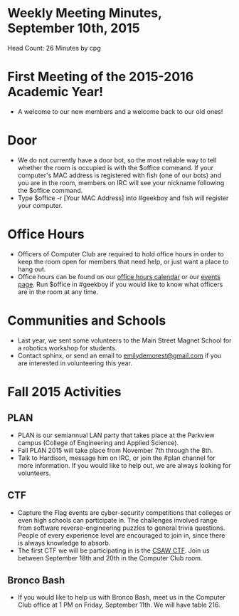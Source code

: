 # Weekly Meeting Minutes, September 10th, 2015

Head Count: 26
Minutes by cpg

# First Meeting of the 2015-2016 Academic Year!

- A welcome to our new members and a welcome back to our old ones!

# Door

- We do not currently have a door bot, so the most reliable way to tell whether the room is occupied is with the $office command. If your computer's MAC address is registered with fish (one of our bots) and you are in the room, members on IRC will see your nickname following the $office command.
- Type $office -r [Your MAC Address] into #geekboy and fish will register your computer.

# Office Hours

- Officers of Computer Club are required to hold office hours in order to keep the room open for members that need help, or just want a place to hang out.
- Office hours can be found on our [office hours calendar](https://www.google.com/calendar/embed?src=fsnsm3078irm2qh5u7js5rahg4%40group.calendar.google.com&ctz=America/New_York) or our [events page](https://cclub.cs.wmich.edu/events/). Run $office in #geekboy if you would like to know what officers are in the room at any time.

# Communities and Schools

- Last year, we sent some volunteers to the Main Street Magnet School for a robotics workshop for students.
- Contact sphinx, or send an email to emilydemorest@gmail.com if you are interested in volunteering this year.

# Fall 2015 Activities

## PLAN

- PLAN is our semiannual LAN party that takes place at the Parkview campus (College of Engineering and Applied Science).
- Fall PLAN 2015 will take place from November 7th through the 8th.
- Talk to Hardison, message him on IRC, or join the #plan channel for more information. If you would like to help out, we are always looking for volunteers.

## CTF

- Capture the Flag events are cyber-security competitions that colleges or even high schools can participate in. The challenges involved range from software reverse-engineering puzzles to general trivia questions. People of every experience level are encouraged to join in, since there is always knowledge to absorb.
- The first CTF we will be participating in is the [CSAW CTF](https://ctf.isis.poly.edu/). Join us between September 18th and 20th in the Computer Club room.

## Bronco Bash

- If you would like to help us with Bronco Bash, meet us in the Computer Club office at 1 PM on Friday, September 11th. We will have table 216.
